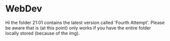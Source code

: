 # WebDev

Hi
the folder 21:01 contains the latest version called 'Fourth Attempt'. Please be aware that is (at this point) only works if you have the entire folder locally stored (because of the img). 
